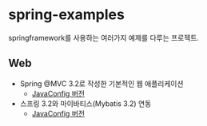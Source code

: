 spring-examples
===============

springframework를 사용하는 여러가지 예제를 다루는 프로젝트.

## Web

* Spring @MVC 3.2로 작성한 기본적인 웹 애플리케이션
  - [JavaConfig 버전](https://github.com/arawn/spring-examples/tree/master/web/basic-spring-mvc-webapp/java-config)
* 스프링 3.2와 마이바티스(Mybatis 3.2) 연동
  - [JavaConfig 버전](https://github.com/arawn/spring-examples/tree/master/data-access/mybatis-integration-with-spring/java-config)
